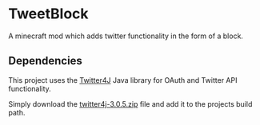 TweetBlock
==========

A minecraft mod which adds twitter functionality in the form of a block.

Dependencies
----------
This project uses the [Twitter4J](http://twitter4j.org/) Java library for OAuth and Twitter API functionality.

Simply download the [twitter4j-3.0.5.zip](http://twitter4j.org/archive/twitter4j-3.0.5.zip) file and add it to the projects build path.